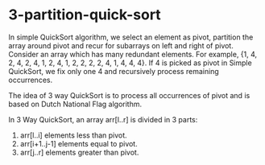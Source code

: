 # 3-partition-quick-sort
In simple QuickSort algorithm, we select an element as pivot, partition the array around pivot and recur for subarrays on left and right of pivot.
Consider an array which has many redundant elements. For example, {1, 4, 2, 4, 2, 4, 1, 2, 4, 1, 2, 2, 2, 2, 4, 1, 4, 4, 4}. If 4 is picked as pivot in Simple QuickSort, we fix only one 4 and recursively process remaining occurrences.

The idea of 3 way QuickSort is to process all occurrences of pivot and is based on Dutch National Flag algorithm.

In 3 Way QuickSort, an array arr[l..r] is divided in 3 parts:
1. arr[l..i] elements less than pivot.
2. arr[i+1..j-1] elements equal to pivot.
3. arr[j..r] elements greater than pivot.
